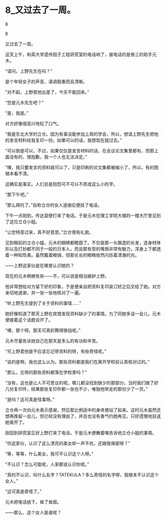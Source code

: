 # 8_又过去了一周。

8

8

又过去了一周。

这天上午，和英大学遗传因子工程研究室的电话响了，接电话的是泰三的助手元木。

“请问，上野先生在吗？”

是个年轻女子的声音，语调稳重而且清晰。

“对不起，上野君他出差了，今天不能回来。”

“您是元木先生吧？”

“是，我是。”

对方好像很高兴地松了口气。

“我是东北大学的立仓。因为有事没能参加上周的学会，所以，想请上野先生把他的发言材料给我复印一份。如果可以的话，我想现在就过去。”

“可以倒是可以，不过，如果仅仅是发言材料的话，在会议论文集里都有，而那上面没有的，很抱歉，我一个人也无法决定。”

“噢，我只要发言的资料就可以了，只是印刷的论文集都被缩小了，所以，有的图根本看不清。

这确实是事实。人们总是抱怨可不可以不弄成这么小的字。

“那下午吧。”

“那么拜托了。”自称立仓的女人道谢后便挂了电话。

下午一点刚到，传达室便打来了电话。于是元木在理工学院大楼的一楼大厅里见到了这位立仓小姐。

“让您特意过来，真不好意思。”立仓很有礼貌。

见到眼前的立仓小姐，元木的眼睛都瞪圆了。不仅是那一头飘逸的长发，连身材体形以及打扮都不同于一般的日本人，而且那有型的嘴唇非常有魅力，浑身上下都透着一种知性美。虽然戴着眼镜，但那长长的眼睛依然闪烁着清澈的光。

——上野这家伙是在哪里认识她的？

现在的元木稍微有些——不，可以说是相当嫉妒上野。

他非常想给对方留下好的印象，于是便亲自把资料复印装订好之后交给了她。对方亲切地道谢，并一张一张地核对了一遍。

“听上野先生提到了关于资料的事情……”

她好像知道了那天上野在宾馆发现资料缺少了的事情。为了同她多谈一会儿，元木便接着这个话题谈开了。

“噢，那个呀。那天可真折腾得够戗呢。”

元木尽量告诉她自己在那天是多么的有功和辛苦。

“可上野君他是不应该忘记带资料的呀，有些奇怪呢。”

“说的是啊，我也这么认为。那些资料都是我们在离开学校前认真核对过的。”

“那么，忘带的那些资料都落在学校里吗？”

“没有，这也是让人不可思议的呢。哪儿都没找到缺少的那部分。当时我们做了好几份复印件，结果那些复印件都一张也不少，唯独他带走的那份少了一页。”

“是吗？这可真是怪事呀。”

立仓再一次向元木表示感谢，然后那比例适中的身体便站了起来。这时元木虽然还想再挽留一会儿，但已经没有理由了，并且也没有勇气约她再见，只好遗憾地目送她离开了。

刚回到研究室正好上野打来了电话，于是元木便撇着嘴告诉他立仓小姐的事情。

“你这家伙，认识了这么漂亮的美女却一声不吭，还跟我保密呀？”

“等，等等，什么美女，我可不认识这个人呀。”

“不认识？怎么可能呢，人家都说认识你呢。”

“真的不认识，叫什么名字？TATEKULA？多么奇怪的名字呀，我根本不认识这个女人。”

“这可真是奇怪了。”

元木把电话放下，耸了耸肩。

——那么，这个女人是谁呢？